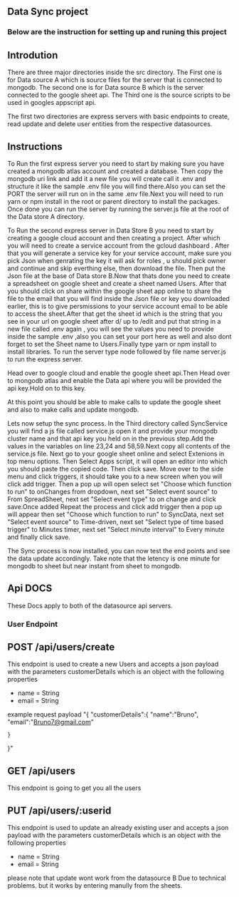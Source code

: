 ## Data Sync project ##

### Below are the instruction for setting up and runing this project ###

## Introdution ##
There are three major directories inside the src directory. The First one is for Data source A which is source files for the server that is connected to mongodb. The second one is for Data source B which is the server connected to the google sheet api. The Third one is the source scripts to be used in googles appscript api.

The first two directories are express servers with basic endpoints to create, read update and delete user entities from the respective datasources.

## Instructions ##
To Run the first express server you need to start by making sure you have created a mongodb atlas account and created a database. Then copy the mongodb uri link and add it a new file you will create call it .env and structure it like the sample .env  file you will find there.Also you can set the PORT the server will run on in the same .env file.Next you will need to run yarn or npm install in the  root or parent directory to install the packages. Once done you can run the server by running the server.js file at the root of the Data store A directory.

To Run the second express server in Data Store B you need to start by creating a google cloud account and then creating a project. After which you will need to create a service account from the gcloud dashboard . After that you will generate a service key for your service account, make sure you pick Json when genrating the key  it will ask for roles , u should pick owner and continue and skip everthing else,  then download the file. Then put the Json file at the base of Data store B.Now that thats done you need to create a spreadsheet on google sheet and create a sheet named Users. After that you should click on share within the google sheet app online to share the file to the email that you will find inside the Json file or key you downloaded earlier, this is to give persmissions to your service account email to be able to access the sheet.After that get the sheet id which is the string that you see in your url on google sheet after d/ up to /edit and put that string in a new file called .env again , you will see the values you need to provide inside the sample .env ,also you can set your port here as well and also dont forget to set the Sheet name to Users.Finally type yarn or npm install to install libraries. To run the server  type node followed by file name server.js to run the express server.

Head over to google cloud and enable the google sheet api.Then Head over to mongodb atlas and enable the Data api where you will be provided the api key.Hold on to this key.

At this point you should be able to make calls to update the google sheet and also to make calls and update mongodb. 

Lets now setup the sync process. In the Third directory called SyncService you will find a js file called service.js open it and provide your mongodb cluster name and that api key you held on in the previous step.Add the values in the variables on line 23,24 and 58,59.Next copy all contents of the service.js file. Next go to your google sheet online and select Extenions in top menu options. Then Select Apps script, it will open an editor into which you should paste the copied code. Then click save. Move over to the side menu and click triggers, it should take you to a new screen when you will click add trigger. Then a pop up will open select set "Choose which function to run" to onChanges from dropdown, next  set "Select event source" to From SpreadSheet, next set "Select event type"  to on change and click save.Once added Repeat the process and click add trigger then a pop up will appear then set  "Choose which function to run" to SyncData, next set "Select event source" to Time-driven, next set "Select type of time based trigger" to Minutes timer, next set "Select minute interval" to Every minute and finally click save.

The Sync process is now installed,  you can now test the end points and see the data update accordingly. Take note that the letency is one minute for mongodb to sheet but near instant from sheet to mongodb.

## Api DOCS ##

These Docs apply to both of the datasource api servers.

### User Endpoint ###

## POST /api/users/create ##
 This endpoint is used to create a new Users and accepts a json payload with the parameters customerDetails which is an object with the following properties
 - name = String
 - email = String

 example request payload "{
    "customerDetails":{
        "name":"Bruno",
        "email":"Bruno7@gmail.com"

    }
}"

## GET /api/users ###
This endpoint is going to get you all the users

## PUT /api/users/:userid ###
This endpoint is used to update an already existing user and accepts a json payload with the parameters customerDetails which is an object with the following properties
 - name = String
 - email = String

 please note that update wont work from the datasource B Due to technical problems. but it works by entering manully from the  sheets.


